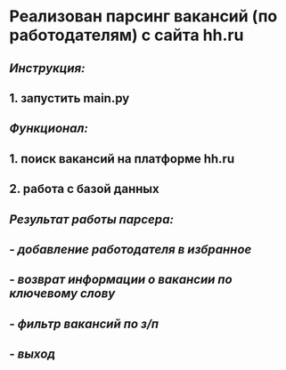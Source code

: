 # **Реализован парсинг вакансий (по работодателям) с сайта hh.ru**  

## ***Инструкция:***  
## 1. запустить main.py  
  
## *Функционал:*  
## 1. поиск вакансий на платформе hh.ru
## 2. работа с базой данных   
  
## *Результат работы парсера:*  
## - *добавление работодателя в избранное*
## - *возврат информации о вакансии по ключевому слову*
## - *фильтр вакансий по з/п*
## - *выход*
